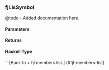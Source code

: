 ### fjl.isSymbol
@todo - Added documentation here.

#### Parameters

#### Returns
 
#### Haskell Type
``
[Back to  + fjl members list.]
(#fjl-members-list)
